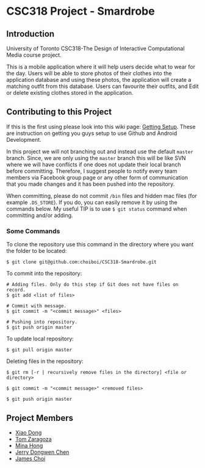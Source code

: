CSC318 Project - Smardrobe
==========================

Introduction
------------
University of Toronto CSC318-The Design of Interactive Computational Media course project.

This is a mobile application where it will help users decide what to wear for the day. Users will be able to store photos of their clothes into the application database and using these photos, the application will create a matching outfit from this database. Users can favourite their outfits, and Edit or delete existing clothes stored in the application.

Contributing to this Project
----------------------
If this is the first using please look into this wiki page: [Getting Setup](https://github.com/choiboi/CSC318-Smardrobe/wiki/Getting-Setup). These are instruction on getting you guys setup to use Github and Android Development.

In this project we will not branching out and instead use the default `master` branch. Since, we are only using the `master` branch this will be like SVN where we will have conflicts if one does not update their local branch before committing. Therefore, I suggest people to notify every team members via Facebook group page or any other form of communication that you made changes and it has been pushed into the repository. 

When committing, please do not commit `/bin` files and hidden mac files (for example `.DS_STORE`). If you do, you can easily remove it by using the commands below. My useful TIP is to use `$ git status` command when committing and/or adding.

### Some Commands
To clone the repository use this command in the directory where you want the folder to be located:

    $ git clone git@github.com:choiboi/CSC318-Smardrobe.git

To commit into the repository:

    # Adding files. Only do this step if Git does not have files on record.
    $ git add <list of files>
    
    # Commit with message.
    $ git commit -m "<commit message>" <files>
    
    # Pushing into repository.
    $ git push origin master
    
To update local repository:

    $ git pull origin master
    
Deleting files in the repository:

    $ git rm [-r | recursively remove files in the directory] <file or directory>
    
    $ git commit -m "<commit message>" <removed files>
    
    $ git push origin master

Project Members
---------------
 * [Xiao Dong](https://github.com/xiax)
 * [Tom Zaragoza](https://github.com/tomzaragoza)
 * [Mina Hong](https://github.com/dreamypolaris)
 * [Jerry Dongwen Chen](https://github.com/amoz)
 * [James Choi](https://github.com/choiboi)
